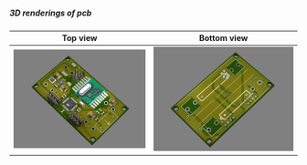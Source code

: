 
##### 3D renderings of pcb

Top view | Bottom view
------------ | -------------
![Alt text](3d/m328p_rfm69_node_top.png?raw=true "top view") | ![Alt text](3d/m328p_rfm69_node_bottom.png?raw=true "bottom view")
